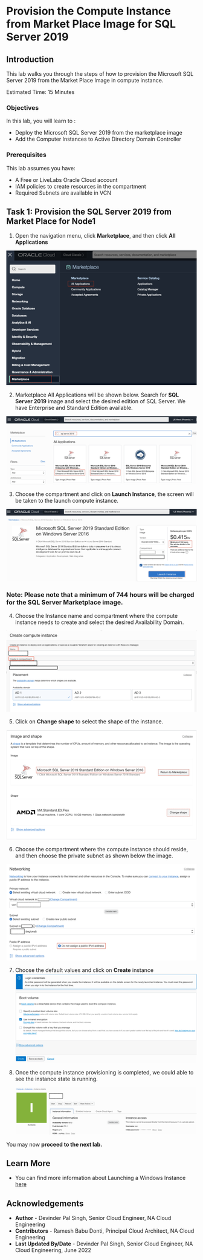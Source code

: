 # Provision the Compute Instance from Market Place Image for SQL Server 2019

## Introduction

This lab walks you through the steps of how to provision the Microsoft SQL Server 2019 from the Market Place Image in compute instance.


Estimated Time:  15 Minutes


### Objectives
In this lab, you will learn to :
* Deploy the Microsoft SQL Server 2019 from the marketplace image
* Add the Computer Instances to Active Directory Domain Controller

### Prerequisites  

This lab assumes you have:
- A Free or LiveLabs Oracle Cloud account
- IAM policies to create resources in the compartment
- Required Subnets are available in VCN

##  Task 1: Provision the SQL Server 2019 from Market Place for Node1

1. Open the navigation menu, click **Marketplace**, and then click **All Applications**

  ![OCI console marketplace](./images/compute-instance.png " ")

2. Marketplace All Applications will be shown below. Search for **SQL Server 2019** image and select the desired edition of SQL Server. We have Enterprise and Standard Edition available.  

  ![OCI console marketplace search sql server](./images/compute-instance-marketplace.png " ")


3. Choose the compartment and click on **Launch Instance**, the screen will be taken to the launch compute instance.

  ![OCI console marketplace launch Instance](./images/compute-instance-compartment.png " ")

### Note: Please note that a minimum of 744 hours will be charged for the SQL Server Marketplace image.

4. Choose the Instance name and compartment where the compute instance needs to create and select the desired Availability Domain.

  ![OCI compute instance create](./images/compute-instance-create.png " ")

5. Click on **Change shape** to select the shape of the instance.

  ![OCI compute instance shape](./images/compute-instance-shape.png " ")

6. Choose the compartment where the compute instance should reside, and then choose the private subnet as shown below the image.

  ![OCI compute instance VCN](./images/compute-instance-compart.png " ")

7. Choose the default values and click on **Create** instance
  ![OCI compute instance boot volume](./images/compute-instance-default.png " ")

8. Once the compute instance provisioning is completed, we could able to see the instance state is running.

    ![OCI compute instance status](./images/compute-instance-running.png " ")

  You may now **proceed to the next lab.**
## Learn More
- You can find more information about Launching a Windows Instance [here](https://docs.oracle.com/en-us/iaas/Content/GSG/Tasks/launchinginstanceWindows.htm)


## Acknowledgements
* **Author** - Devinder Pal Singh, Senior Cloud Engineer, NA Cloud Engineering
* **Contributors** -  Ramesh Babu Donti, Principal Cloud Architect, NA Cloud Engineering
* **Last Updated By/Date** - Devinder Pal Singh, Senior Cloud Engineer, NA Cloud Engineering, June 2022
